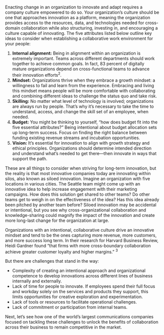 Enacting change in an organization to innovate and adapt requires a company culture empowered to do so. Your organization’s culture should be one that approaches innovation as a platform, meaning the organization provides access to the resources, data, and technologies needed for cross-domain collaboration while also structuring, investing in, and encouraging a culture capable of innovating. The five attributes listed below outline key ideas to consider when establishing a collaborative work environment for your people:

1. **Internal alignment:** Being in alignment within an organization is extremely important.  Teams across different departments should work together to achieve common goals. In fact, 83 percent of digitally mature organizations depend on cross-functional teams to advance their innovation efforts<sup>2</sup>.
1. **Mindset:** Organizations thrive when they embrace a growth mindset: a willingness to fail and learn from the experience. Embracing and living this mindset means people will be more comfortable with collaborating and combining different ideas to challenge the status quo and take risk.
1. **Skilling:** No matter what level of technology is involved; organizations are always run by people. That’s why it’s necessary to take the time to understand, access, and change the skill set of an employee, when needed.
1. **Budget:** You might be thinking to yourself, “how does budget fit into the five essential attributes?” Being intentional about budget allocation sets up long-term success. Focus on finding the right balance between funding existing revenue streams and incubation opportunities.
1. **Vision:** It’s essential for innovation to align with growth strategy and ethical principles. Organizations should determine intended direction and understand what’s needed to get there—then innovate in ways that support the path.

These are all things to consider when striving for long-term innovation, but the reality is that most innovative companies today are innovating within silos, also known as siloed innovation. Imagine an organization with five locations in various cities. The Seattle team might come up with an innovative idea to help increase engagement with their marketing campaigns. How does this solution get shared to other teams? Do other teams get to weigh in on the effectiveness of the idea? Has this idea already been pitched by another team before? Siloed innovation may be accidental or intentional, but you see why cross-organizational collaboration and knowledge-sharing could magnify the impact of the innovation and create more long-last change for the organization at large.  

Organizations with an intentional, collaborative culture drive an innovative mindset and tend to be the ones capturing more revenue, more customers, and more success long term. In their research for Harvard Business Review, Heidi Gardner found “that firms with more cross-boundary collaboration achieve greater customer loyalty and higher margins.” <sup>3</sup>

But there are challenges that stand in the way:

* Complexity of creating an intentional approach and organizational competence to develop innovations across different lines of business internally and externally.
* Lack of time for people to innovate. If employees spend their full focus and workday solely on the services and products they support, this limits opportunities for creative exploration and experimentation.
* Lack of tools or resources to facilitate operational challenges.
* Lack of commitment or participation from internal teams.

Next, let’s see how one of the world’s largest communications companies focused on tackling these challenges to unlock the benefits of collaboration across their business to remain competitive in the market.
